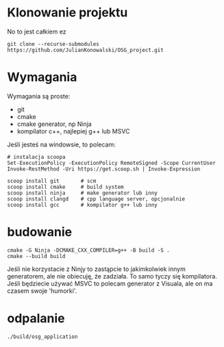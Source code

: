 # Klonowanie projektu
No to jest całkiem ez
```
git clone --recurse-submodules https://github.com/JulianKonowalski/OSG_project.git
```

# Wymagania
Wymagania są proste:
* git
* cmake
* cmake generator, np Ninja
* kompilator c++, najlepiej g++ lub MSVC

Jeśli jesteś na windowsie, to polecam:
```
# instalacja scoopa
Set-ExecutionPolicy -ExecutionPolicy RemoteSigned -Scope CurrentUser
Invoke-RestMethod -Uri https://get.scoop.sh | Invoke-Expression

scoop install git       # scm
scoop install cmake     # build system
scoop install ninja     # make generator lub inny
scoop install clangd    # cpp language server, opcjonalnie
scoop install gcc       # kompilator g++ lub inny
```

# budowanie
```
cmake -G Ninja -DCMAKE_CXX_COMPILER=g++ -B build -S .
cmake --build build
```

Jeśli nie korzystacie z Ninjy to zastąpcie to jakimkolwiek innym generatorem, ale 
nie obiecuję, że zadziała. To samo tyczy się kompilatora. Jeśli będziecie używać 
MSVC to polecam generator z Visuala, ale on ma czasem swoje 'humorki'.

# odpalanie
```
./build/osg_application
```
